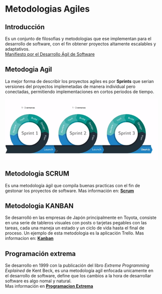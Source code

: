# Metodologias Agiles

## Introducción

Es un conjunto de filosofias y metodologias que ese implementan para el desarrollo de software, con el fin obtener proyectos altamente escalables y adaptativos.  
[Manifiesto por el Desarrollo Ágil de Software](https://agilemanifesto.org/iso/es/manifesto.html)

## Metodogia Agil

La mejor forma de describir los proyectos agiles es por **Sprints** que serian versiones del proyectos implemetadas de manera individual pero conectadas, permitiendo implementaciones en cortos periodos de tiempo.

![Metodologias Agiles](./anexos/metodoagil.png)

## Metodologia SCRUM

Es una metodología ágil que compila buenas practicas con el fin de gestonar los proyectos de software.
Mas información en: **[Scrum](001%20Scrum.md)**

## Metodologia KANBAN

Se desarrolló en las empresas de Japón principalmente en Toyota, consiste en una serie de tableros visuales con posts o tarjetas pegables con las tareas, cada una maneja un estado y un ciclo de vida hasta el final de proceso. Un ejemplo de esta metodologia es la aplicación Trello.
Mas informacion en: **[Kanban](002%20Kanban.md)**

## Programación extrema

Se desarrollo en 1999 con la publicación del libro *Extreme Programming Explained* de Kent Beck,  es una metodología agil enfocada unicamente en el desarrollo de software,  define que los cambios a la hora de desarrollar software es algo nomal y natural.  
Mas información en **[Programacion Extrema](003%20Programacion%20Extrema.md)** 